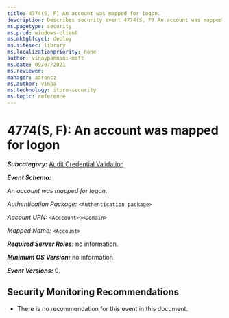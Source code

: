 ```yaml
---
title: 4774(S, F) An account was mapped for logon. 
description: Describes security event 4774(S, F) An account was mapped for logon. This event is generated when an account is mapped for logon.
ms.pagetype: security
ms.prod: windows-client
ms.mktglfcycl: deploy
ms.sitesec: library
ms.localizationpriority: none
author: vinaypamnani-msft
ms.date: 09/07/2021
ms.reviewer: 
manager: aaroncz
ms.author: vinpa
ms.technology: itpro-security
ms.topic: reference
---
```


# 4774(S, F): An account was mapped for logon

***Subcategory:***&nbsp;[Audit Credential Validation](audit-credential-validation.md)

***Event Schema:***

*An account was mapped for logon.*

*Authentication Package:* `<Authentication package>`

*Account UPN:* `<Acccount>@<Domain>`

*Mapped Name:* `<Account>`

***Required Server Roles:*** no information.

***Minimum OS Version:*** no information.

***Event Versions:*** 0.

## Security Monitoring Recommendations

- There is no recommendation for this event in this document.
